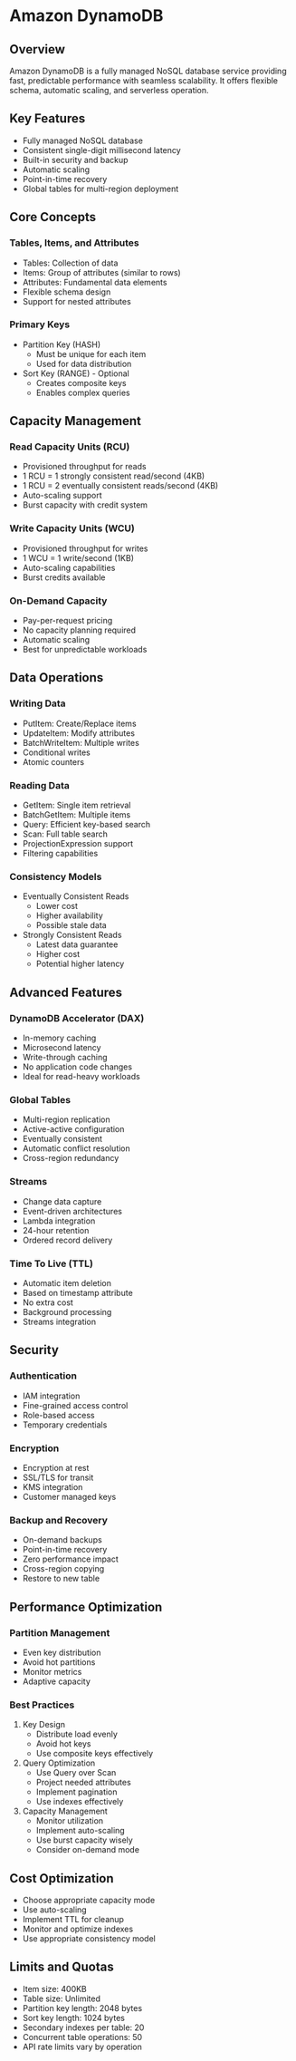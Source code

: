# Amazon DynamoDB

## Overview

Amazon DynamoDB is a fully managed NoSQL database service providing fast, predictable performance with seamless scalability. It offers flexible schema, automatic scaling, and serverless operation.

## Key Features
- Fully managed NoSQL database
- Consistent single-digit millisecond latency
- Built-in security and backup
- Automatic scaling
- Point-in-time recovery
- Global tables for multi-region deployment

## Core Concepts

### Tables, Items, and Attributes
- Tables: Collection of data
- Items: Group of attributes (similar to rows)
- Attributes: Fundamental data elements
- Flexible schema design
- Support for nested attributes

### Primary Keys
- Partition Key (HASH)
  - Must be unique for each item
  - Used for data distribution
- Sort Key (RANGE) - Optional
  - Creates composite keys
  - Enables complex queries

## Capacity Management

### Read Capacity Units (RCU)
- Provisioned throughput for reads
- 1 RCU = 1 strongly consistent read/second (4KB)
- 1 RCU = 2 eventually consistent reads/second (4KB)
- Auto-scaling support
- Burst capacity with credit system

### Write Capacity Units (WCU)
- Provisioned throughput for writes
- 1 WCU = 1 write/second (1KB)
- Auto-scaling capabilities
- Burst credits available

### On-Demand Capacity
- Pay-per-request pricing
- No capacity planning required
- Automatic scaling
- Best for unpredictable workloads

## Data Operations

### Writing Data
- PutItem: Create/Replace items
- UpdateItem: Modify attributes
- BatchWriteItem: Multiple writes
- Conditional writes
- Atomic counters

### Reading Data
- GetItem: Single item retrieval
- BatchGetItem: Multiple items
- Query: Efficient key-based search
- Scan: Full table search
- ProjectionExpression support
- Filtering capabilities

### Consistency Models
- Eventually Consistent Reads
  - Lower cost
  - Higher availability
  - Possible stale data
- Strongly Consistent Reads
  - Latest data guarantee
  - Higher cost
  - Potential higher latency

## Advanced Features

### DynamoDB Accelerator (DAX)
- In-memory caching
- Microsecond latency
- Write-through caching
- No application code changes
- Ideal for read-heavy workloads

### Global Tables
- Multi-region replication
- Active-active configuration
- Eventually consistent
- Automatic conflict resolution
- Cross-region redundancy

### Streams
- Change data capture
- Event-driven architectures
- Lambda integration
- 24-hour retention
- Ordered record delivery

### Time To Live (TTL)
- Automatic item deletion
- Based on timestamp attribute
- No extra cost
- Background processing
- Streams integration

## Security

### Authentication
- IAM integration
- Fine-grained access control
- Role-based access
- Temporary credentials

### Encryption
- Encryption at rest
- SSL/TLS for transit
- KMS integration
- Customer managed keys

### Backup and Recovery
- On-demand backups
- Point-in-time recovery
- Zero performance impact
- Cross-region copying
- Restore to new table

## Performance Optimization

### Partition Management
- Even key distribution
- Avoid hot partitions
- Monitor metrics
- Adaptive capacity

### Best Practices
1. Key Design
   - Distribute load evenly
   - Avoid hot keys
   - Use composite keys effectively
2. Query Optimization
   - Use Query over Scan
   - Project needed attributes
   - Implement pagination
   - Use indexes effectively
3. Capacity Management
   - Monitor utilization
   - Implement auto-scaling
   - Use burst capacity wisely
   - Consider on-demand mode

## Cost Optimization
- Choose appropriate capacity mode
- Use auto-scaling
- Implement TTL for cleanup
- Monitor and optimize indexes
- Use appropriate consistency model

## Limits and Quotas
- Item size: 400KB
- Table size: Unlimited
- Partition key length: 2048 bytes
- Sort key length: 1024 bytes
- Secondary indexes per table: 20
- Concurrent table operations: 50
- API rate limits vary by operation